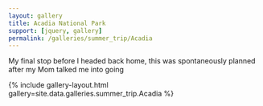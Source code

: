 ```yaml
---
layout: gallery
title: Acadia National Park
support: [jquery, gallery]
permalink: /galleries/summer_trip/Acadia
---
```


My final stop before I headed back home, this was spontaneously planned after my Mom talked me into going

{% include gallery-layout.html gallery=site.data.galleries.summer_trip.Acadia %}
